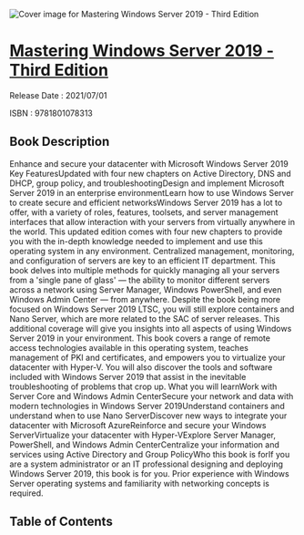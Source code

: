 ![Cover image for Mastering Windows Server 2019 - Third Edition](https://imgdetail.ebookreading.net/cover/cover/202109/EB9781801078313.jpg)

[Mastering Windows Server 2019 - Third Edition](https://ebookreading.net/view/book/Mastering+Windows+Server+2019+-+Third+Edition-EB9781801078313_1.html "Mastering Windows Server 2019 - Third Edition")
====================================================================================================================

Release Date : 2021/07/01

ISBN : 9781801078313

Book Description
-----------------

Enhance and secure your datacenter with Microsoft Windows Server 2019
Key FeaturesUpdated with four new chapters on Active Directory, DNS and DHCP, group policy, and troubleshootingDesign and implement Microsoft Server 2019 in an enterprise environmentLearn how to use Windows Server to create secure and efficient networksWindows Server 2019 has a lot to offer, with a variety of roles, features, toolsets, and server management interfaces that allow interaction with your servers from virtually anywhere in the world. This updated edition comes with four new chapters to provide you with the in-depth knowledge needed to implement and use this operating system in any environment.
Centralized management, monitoring, and configuration of servers are key to an efficient IT department. This book delves into multiple methods for quickly managing all your servers from a 'single pane of glass' — the ability to monitor different servers across a network using Server Manager, Windows PowerShell, and even Windows Admin Center — from anywhere. Despite the book being more focused on Windows Server 2019 LTSC, you will still explore containers and Nano Server, which are more related to the SAC of server releases. This additional coverage will give you insights into all aspects of using Windows Server 2019 in your environment.
This book covers a range of remote access technologies available in this operating system, teaches management of PKI and certificates, and empowers you to virtualize your datacenter with Hyper-V. You will also discover the tools and software included with Windows Server 2019 that assist in the inevitable troubleshooting of problems that crop up.
What you will learnWork with Server Core and Windows Admin CenterSecure your network and data with modern technologies in Windows Server 2019Understand containers and understand when to use Nano ServerDiscover new ways to integrate your datacenter with Microsoft AzureReinforce and secure your Windows ServerVirtualize your datacenter with Hyper-VExplore Server Manager, PowerShell, and Windows Admin CenterCentralize your information and services using Active Directory and Group PolicyWho this book is forIf you are a system administrator or an IT professional designing and deploying Windows Server 2019, this book is for you. Prior experience with Windows Server operating systems and familiarity with networking concepts is required.


Table of Contents
-----------------

